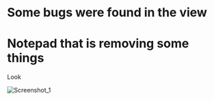 # Some bugs were found in the view
# Notepad that is removing some things
Look

![Screenshot_1](https://github.com/user-attachments/assets/70115b4a-da4f-424a-87b7-f72166217296)
